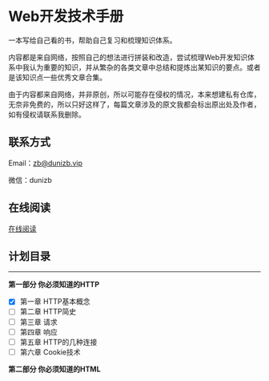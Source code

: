 # Web开发技术手册

一本写给自己看的书，帮助自己复习和梳理知识体系。

内容都是来自网络，按照自己的想法进行拼装和改造，尝试梳理Web开发知识体系中我认为重要的知识，并从繁杂的各类文章中总结和提炼出某知识的要点。或者是该知识点一些优秀文章合集。

由于内容都来自网络，并非原创，所以可能存在侵权的情况，本来想建私有仓库，无奈非免费的，所以只好这样了，每篇文章涉及的原文我都会标出原出处及作者，如有侵权请联系我删除。

## 联系方式

Email：[zb@dunizb.vip](mailto:zb@dunizb.vip)

微信：dunizb

## 在线阅读

[在线阅读](https://webdev.dunizb.vip)

## 计划目录

---

**第一部分 你必须知道的HTTP**

* [x] 第一章 HTTP基本概念
* [ ] 第二章 HTTP简史
* [ ] 第三章 请求
* [ ] 第四章 响应
* [ ] 第五章 HTTP的几种连接
* [ ] 第六章 Cookie技术

**第二部分 你必须知道的HTML**

